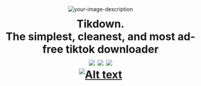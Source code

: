 <p align="center" style="text-align:center;">
  <img src="https://cdn.discordapp.com/attachments/1078123836966445136/1085743302533468180/icon-upscaled.png" alt="your-image-description" />
  <h1 align="center" style="margin:0;padding:0;">
  Tikdown.<br>The simplest, cleanest, and most ad-free tiktok downloader <br>
  <img src="https://img.shields.io/badge/Express.js-000000?style=for-the-badge&logo=express&logoColor=white">
  <img src="https://img.shields.io/badge/Node.js-339933?style=for-the-badge&logo=nodedotjs&logoColor=white">
  <img src="https://img.shields.io/badge/Glitch-2800ff?style=for-the-badge&logo=glitch&logoColor=white">
  <br><a href="https://discordapp.com/users/629745194920837120">
  <img src="https://img.shields.io/badge/Discord-5865F2?style=for-the-badge&logo=discord&logoColor=white" alt="Alt text">
</a></h1>
</p>
